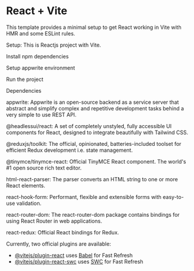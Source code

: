 # React + Vite

This template provides a minimal setup to get React working in Vite with HMR and some ESLint rules.

Setup:
This is Reactjs project with Vite.

Install npm dependencies

Setup appwrite environment  

Run the project

Dependencies

appwrite: Appwrite is an open-source backend as a service server that abstract and simplify complex and repetitive development tasks behind a very simple to use REST API.

@headlessui/react: A set of completely unstyled, fully accessible UI components for React, designed to integrate beautifully with Tailwind CSS.

@reduxjs/toolkit: The official, opinionated, batteries-included toolset for efficient Redux development i.e. state management.

@tinymce/tinymce-react: Official TinyMCE React component. The world's #1 open source rich text editor.

html-react-parser: The parser converts an HTML string to one or more React elements.

react-hook-form: Performant, flexible and extensible forms with easy-to-use validation.

react-router-dom: The react-router-dom package contains bindings for using React Router in web applications.

react-redux: Official React bindings for Redux.

Currently, two official plugins are available:

- [@vitejs/plugin-react](https://github.com/vitejs/vite-plugin-react/blob/main/packages/plugin-react/README.md) uses [Babel](https://babeljs.io/) for Fast Refresh
- [@vitejs/plugin-react-swc](https://github.com/vitejs/vite-plugin-react-swc) uses [SWC](https://swc.rs/) for Fast Refresh

